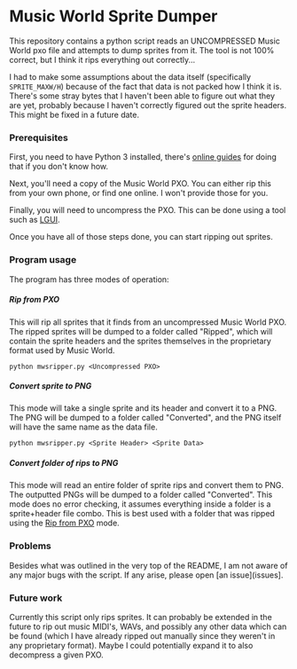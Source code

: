 
# Music World Sprite Dumper
This repository contains a python script reads an UNCOMPRESSED Music World pxo file and attempts to dump sprites from it. The tool is not 100% correct, but I think it rips everything out correctly... 

I had to make some assumptions about the data itself (specifically `SPRITE_MAXW/H`) because of the fact that data is not packed how I think it is. There's some stray bytes that I haven't been able to figure out what they are yet, probably because I haven't correctly figured out the sprite headers. This might be fixed in a future date.


### Prerequisites
First, you need to have Python 3 installed, there's [online guides](https://realpython.com/installing-python/) for doing that if you don't know how.

Next, you'll need a copy of the Music World PXO. You can either rip this from your own phone, or find one online. I won't provide those for you.

Finally, you will need to uncompress the PXO. This can be done using a tool such as [LGUI](https://code.google.com/archive/p/lgui/).

Once you have all of those steps done, you can start ripping out sprites.


### Program usage
The program has three modes of operation:

##### Rip from PXO
This will rip all sprites that it finds from an uncompressed Music World PXO. The ripped sprites will be dumped to a folder called "Ripped", which will contain the sprite headers and the sprites themselves in the proprietary format used by Music World.
```
python mwsripper.py <Uncompressed PXO>
```

##### Convert sprite to PNG
This mode will take a single sprite and its header and convert it to a PNG. The PNG will be dumped to a folder called "Converted", and the PNG itself will have the same name as the data file.
```
python mwsripper.py <Sprite Header> <Sprite Data>
```

##### Convert folder of rips to PNG
This mode will read an entire folder of sprite rips and convert them to PNG. The outputted PNGs will be dumped to a folder called "Converted". This mode does no error checking, it assumes everything inside a folder is a sprite+header file combo. This is best used with a folder that was ripped using the [Rip from PXO](#Rip_from_PXO) mode.


### Problems
Besides what was outlined in the very top of the README, I am not aware of any major bugs with the script. If any arise, please open [an issue](issues].


### Future work
Currently this script only rips sprites. It can probably be extended in the future to rip out music MIDI's, WAVs, and possibly any other data which can be found (which I have already ripped out manually since they weren't in any proprietary format). Maybe I could potentially expand it to also decompress a given PXO.